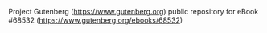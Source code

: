Project Gutenberg (https://www.gutenberg.org) public repository for eBook #68532 (https://www.gutenberg.org/ebooks/68532)

